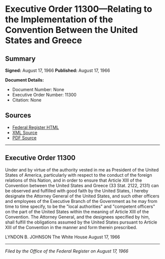 # Executive Order 11300—Relating to the Implementation of the Convention Between the United States and Greece

## Summary

**Signed:** August 17, 1966
**Published:** August 17, 1966

**Document Details:**
- Document Number: None
- Executive Order Number: 11300
- Citation: None

## Sources
- [Federal Register HTML](https://www.presidency.ucsb.edu/documents/executive-order-11300-relating-the-implementation-the-convention-between-the-united-states)
- [XML Source](None)
- [PDF Source](None)

---

## Executive Order 11300

Under and by virtue of the authority vested in me as President of the United States of America, particularly with respect to the conduct of the foreign relations of this Nation, and in order to ensure that Article XIII of the Convention between the United States and Greece (33 Stat. 2122, 2131) can be observed and fulfilled with good faith by the United States, I hereby designate the Attorney General of the United States, and such other officers and employees of the Executive Branch of the Government as he may from time to time specify, to be the "local authorities" and "competent officers" on the part of the United States within the meaning of Article XIII of the Convention. The Attorney General, and the designees specified by him, shall fulfill the obligations assumed by the United States pursuant to Article XIII of the Convention in the manner and form therein prescribed.

LYNDON B. JOHNSON
The White House
August 17, 1966

---

*Filed by the Office of the Federal Register on August 17, 1966*
